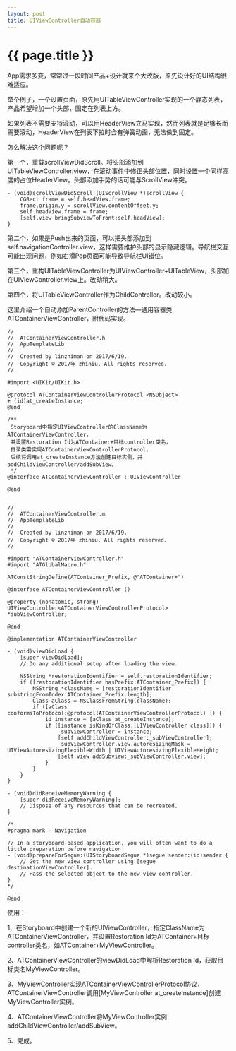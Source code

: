 ```yaml
---
layout: post
title: UIViewController自动容器
---
```

# {{ page.title }}

App需求多变，常常过一段时间产品+设计就来个大改版，原先设计好的UI结构很难适应。

举个例子，一个设置页面，原先用UITableViewController实现的一个静态列表，产品希望增加一个头部，固定在列表上方。

如果列表不需要支持滚动，可以用HeaderView立马实现，然而列表就是足够长而需要滚动，HeaderView在列表下拉时会有弹簧动画，无法做到固定。

怎么解决这个问题呢？

第一个，重载scrollViewDidScroll。将头部添加到UITableViewController.view，在滚动事件中修正头部位置，同时设置一个同样高度的占位HeaderView。头部添加手势的话可能与ScrollView冲突。

    - (void)scrollViewDidScroll:(UIScrollView *)scrollView {
        CGRect frame = self.headView.frame;
        frame.origin.y = scrollView.contentOffset.y;
        self.headView.frame = frame;
        [self.view bringSubviewToFront:self.headView];
    }

第二个，如果是Push出来的页面，可以把头部添加到self.navigationController.view，这样需要维护头部的显示隐藏逻辑。导航栏交互可能出现问题，例如右滑Pop页面可能导致导航栏UI错位。

第三个，重构UITableViewController为UIViewController+UITableView，头部加在UIViewController.view上。改动稍大。

第四个，将UITableViewController作为ChildController。改动较小。

这里介绍一个自动添加ParentController的方法—通用容器类ATContainerViewController，附代码实现。


    //
    //  ATContainerViewController.h
    //  AppTemplateLib
    //
    //  Created by linzhiman on 2017/6/19.
    //  Copyright © 2017年 zhiniu. All rights reserved.
    //
    
    #import <UIKit/UIKit.h>
    
    @protocol ATContainerViewControllerProtocol <NSObject>
    + (id)at_createInstance;
    @end

    /**
     Storyboard中指定UIViewController的ClassName为ATContainerViewController，
     并设置Restoration Id为ATContainer+目标controller类名，
     目录类需实现ATContainerViewControllerProtocol，
     后续将调用at_createInstance方法创建目标实例，并addChildViewController/addSubView。
     */
    @interface ATContainerViewController : UIViewController
    
    @end


    //
    //  ATContainerViewController.m
    //  AppTemplateLib
    //
    //  Created by linzhiman on 2017/6/19.
    //  Copyright © 2017年 zhiniu. All rights reserved.
    //

    #import "ATContainerViewController.h"
    #import "ATGlobalMacro.h"

    ATConstStringDefine(ATContainer_Prefix, @"ATContainer+")

    @interface ATContainerViewController ()

    @property (nonatomic, strong) UIViewController<ATContainerViewControllerProtocol> *subViewController;

    @end

    @implementation ATContainerViewController

    - (void)viewDidLoad {
        [super viewDidLoad];
        // Do any additional setup after loading the view.
        
        NSString *restorationIdentifier = self.restorationIdentifier;
        if ([restorationIdentifier hasPrefix:ATContainer_Prefix]) {
            NSString *className = [restorationIdentifier substringFromIndex:ATContainer_Prefix.length];
            Class aClass = NSClassFromString(className);
            if ([aClass conformsToProtocol:@protocol(ATContainerViewControllerProtocol) ]) {
                id instance = [aClass at_createInstance];
                if ([instance isKindOfClass:[UIViewController class]]) {
                    _subViewController = instance;
                    [self addChildViewController:_subViewController];
                    _subViewController.view.autoresizingMask = UIViewAutoresizingFlexibleWidth | UIViewAutoresizingFlexibleHeight;
                    [self.view addSubview:_subViewController.view];
                }
            }
        }
    }

    - (void)didReceiveMemoryWarning {
        [super didReceiveMemoryWarning];
        // Dispose of any resources that can be recreated.
    }

    /*
    #pragma mark - Navigation

    // In a storyboard-based application, you will often want to do a little preparation before navigation
    - (void)prepareForSegue:(UIStoryboardSegue *)segue sender:(id)sender {
        // Get the new view controller using [segue destinationViewController].
        // Pass the selected object to the new view controller.
    }
    */

    @end



使用：

1、在Storyboard中创建一个新的UIViewController，指定ClassName为ATContainerViewController，并设置Restoration Id为ATContainer+目标controller类名，如ATContainer+MyViewController。

2、ATContainerViewController的viewDidLoad中解析Restoration Id，获取目标类名MyViewController。

3、MyViewController实现ATContainerViewControllerProtocol协议，ATContainerViewController调用[MyViewController at_createInstance]创建MyViewController实例。

4、ATContainerViewController将MyViewController实例addChildViewController/addSubView。

5、完成。


